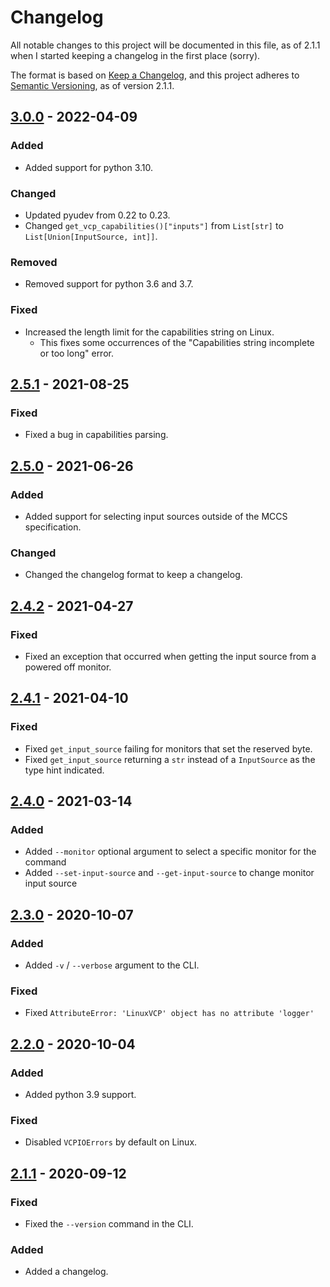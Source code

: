 # Changelog
All notable changes to this project will be documented in this file, as of
2.1.1 when I started keeping a changelog in the first place (sorry).

The format is based on [Keep a Changelog](https://keepachangelog.com/en/1.0.0/),
and this project adheres to [Semantic Versioning](https://semver.org/spec/v2.0.0.html),
as of version 2.1.1.

## [3.0.0] - 2022-04-09
### Added
- Added support for python 3.10.

### Changed
- Updated pyudev from 0.22 to 0.23.
- Changed `get_vcp_capabilities()["inputs"]` from `List[str]` to `List[Union[InputSource, int]]`.

### Removed
- Removed support for python 3.6 and 3.7.

### Fixed
- Increased the length limit for the capabilities string on Linux.
  - This fixes some occurrences of the "Capabilities string incomplete or too long" error.

## [2.5.1] - 2021-08-25
### Fixed
- Fixed a bug in capabilities parsing.

## [2.5.0] - 2021-06-26
### Added
- Added support for selecting input sources outside of the MCCS specification.

### Changed
- Changed the changelog format to keep a changelog.

## [2.4.2] - 2021-04-27
### Fixed
- Fixed an exception that occurred when getting the input source from a
  powered off monitor.

## [2.4.1] - 2021-04-10
### Fixed
- Fixed `get_input_source` failing for monitors that set the reserved byte.
- Fixed `get_input_source` returning a `str` instead of a `InputSource` as
  the type hint indicated.

## [2.4.0] - 2021-03-14
### Added
- Added `--monitor` optional argument to select a specific monitor for the command
- Added `--set-input-source` and `--get-input-source` to change monitor input source

## [2.3.0] - 2020-10-07
### Added
- Added `-v` / `--verbose` argument to the CLI.

### Fixed
- Fixed `AttributeError: 'LinuxVCP' object has no attribute 'logger'`

## [2.2.0] - 2020-10-04
### Added
- Added python 3.9 support.

### Fixed
- Disabled `VCPIOErrors` by default on Linux.

## [2.1.1] - 2020-09-12
### Fixed
- Fixed the `--version` command in the CLI.

### Added
- Added a changelog.


[Unreleased]: https://github.com/newAM/monitorcontrol/compare/3.0.0...HEAD
[3.0.0]: https://github.com/newAM/monitorcontrol/compare/2.5.1...3.0.0
[2.5.1]: https://github.com/newAM/monitorcontrol/compare/2.5.0...2.5.1
[2.5.0]: https://github.com/newAM/monitorcontrol/compare/2.4.2...2.5.0
[2.4.2]: https://github.com/newAM/monitorcontrol/compare/2.4.1...2.4.2
[2.4.1]: https://github.com/newAM/monitorcontrol/compare/2.4.0...2.4.1
[2.4.0]: https://github.com/newAM/monitorcontrol/compare/2.3.0...2.4.0
[2.3.0]: https://github.com/newAM/monitorcontrol/compare/2.2.0...2.3.0
[2.2.0]: https://github.com/newAM/monitorcontrol/compare/2.1.1...2.2.0
[2.1.1]: https://github.com/newAM/monitorcontrol/releases/tag/2.1.1
